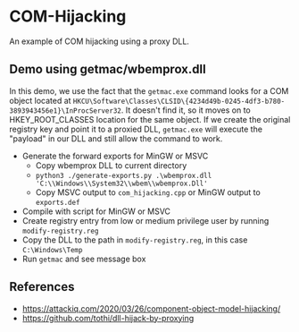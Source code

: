 # COM-Hijacking

An example of COM hijacking using a proxy DLL.

## Demo using getmac/wbemprox.dll

In this demo, we use the fact that the `getmac.exe` command looks for a COM object located at `HKCU\Software\Classes\CLSID\{4234d49b-0245-4df3-b780-3893943456e1}\InProcServer32`. It doesn't find it, so it moves on to HKEY_ROOT_CLASSES location for the same object. If we create the original registry key and point it to a proxied DLL, `getmac.exe` will execute the "payload" in our DLL and still allow the command to work.

- Generate the forward exports for MinGW or MSVC
  - Copy wbemprox DLL to current directory
  - `python3 ./generate-exports.py .\wbemprox.dll 'C:\\Windows\\System32\\wbem\\wbemprox.Dll'`
  - Copy MSVC output to `com_hijacking.cpp` or MinGW output to `exports.def`
- Compile with script for MinGW or MSVC
- Create registry entry from low or medium privilege user by running `modify-registry.reg`
- Copy the DLL to the path in `modify-registry.reg`, in this case `C:\Windows\Temp`
- Run `getmac` and see message box

## References

- https://attackiq.com/2020/03/26/component-object-model-hijacking/
- https://github.com/tothi/dll-hijack-by-proxying
